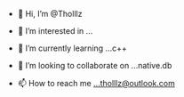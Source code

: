 - 👋 Hi, I’m @Tholllz
- 👀 I’m interested in ...
- 🌱 I’m currently learning ...c++
- 💞️ I’m looking to collaborate on ...native.db

- 📫 How to reach me ...tholllz@outlook.com

<!---
Tholllz/Tholllz is a ✨ special ✨ repository because its `README.md` (this file) appears on your GitHub profile.
You can click the Preview link to take a look at your changes.
--->
